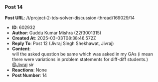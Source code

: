 ### Post 14
**Post URL**: /t/project-2-tds-solver-discussion-thread/169029/14
- **ID**: 602932
- **Author**: Guddu Kumar Mishra  (22f3001315)
- **Created At**: 2025-03-03T08:38:46.572Z
- **Reply To**: Post 12 (Jivraj Singh Shekhawat, Jivraj)
- **Content**:  
  will the asked question be same which was asked in my GAs (i mean there were variations in problem statements for diff-diff students.)<br>
<a class="mention" href="/u/jivraj">@Jivraj</a>  sir
- **Reactions**: None
- **Post Number**: 14

